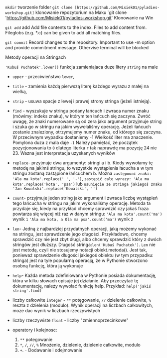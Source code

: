 `mkdir` tworzenie folder
`git clone [https://github.com/Misiek01/pyladies-workshop.git]` klonowanie repozytorium na Maku
`git clone 'https://github.com/Misiek01/pyladies-workshop.git' Klonowanie na Win

`git add` add Add file contents to the index. Files to add content from. Fileglobs (e.g. *.c) can be given to add all matching files. 

`git commit` Record changes to the repository. Important to use -m option and provide commitment message. Othervise terminal will be blocked

Metody operacji na Stringach 

`'Kubuś Puchatek'.lower()` funkcja zamieniajaca duze litery `string` na male
* `upper` - przeciwieństwo `lower`,
* `title` - zamienia każdą pierwszą literę każdego wyrazu z małej na
wielką,
* `strip` - usuwa spacje z lewej i prawej strony stringa (jeżeli
istnieją).
* `find` - wyszukuje w stringu podany łańcuch i zwraca numer znaku
(mówimy: indeks znaku), w którym ten łańcuch się zaczyna.  Zwróć uwagę,
że znaki numerowane są od zera
jako argument przyjmuje string i szuka go w stringu na jakim wywołaliśmy operację. Jeżeli łańcuch zostanie znaleziony, otrzymujemy numer znaku, od którego się zaczyna. W przeciwnym wypadku dostaniemy -1
Wielkość liter ma znaczenie. Pomylona duza z mala daje `-1`
Nalezy pamiętać, ze początek pozycjonowania to `0` dlatego literka `r` tak naprawdę ma pozycję 24 nie 23. Wazna jest interpretacja uzyskanych wyników 

* `replace`- przyjmuje dwa argumenty: stringi a i b. Kiedy wywołamy tę metodę na jakimś stringu, to wszystkie wystąpienia łacucha a w tym stringu zostaną zastąpione łańcuchem b.
Mozna `zastępować znaki: 'Ala ma kota'.replace(' ', '-')`, `zastąpić całe wyrazy: 'Ala ma kota'.replace('kota', 'psa')` lub `usunięcie ze stringa jakiegoś znaku 'Jan Kowalski'.replace('Kowalski', '')`

* `count`- przyjmuje jeden string jako argument i zwraca liczbę wystąpień tego łańcucha w stringu na jakim wykonaliśmy operację.
Metoda ta przydaje się, kiedy na przykład chcemy sprawdzić czy jakaś fraza powtarza się więcej niż raz w danym stringu:
`'Ala ma kota'.count('ma')` wynik `1`
`'Ala ma kota, a Ola ma psa'.count('ma')` wynik `2`

* `len`- Jedną z najbardziej przydatnych operacji, jaką możemy wykonać na stringu, jest sprawdzenie jego długości. Przykładowo, chcemy sprawdzić czy nie jest zbyt długi, albo chcemy sprawdzić który z dwóch stringów jest dłuższy. Długość stringa:`len('Kubuś Puchatek')`. `Len` nie jest metodą, czyli nie stosujemy notacji obiekt.metoda(). Jest tak, ponieważ sprawdzenie długości jakiegoś obiektu (w tym przypadku: stringa) jest na tyle popularną operacją, że w Pythonie stworzono osobną funkcję, która ją wykonuje

* `help`- Każda metoda zdefiniowana w Pythonie posiada dokumentację, która w kilku słowach opisuje jej działanie. Aby przeczytać tę dokumentację, należy wywołać funkcję help. Przykład: `help('jakiś string'.find)`

* liczby całkowite `integer` - `**` potęgowanie, `//` dzielenie całkowite, `%` reszta z dzielenia (modulo). Wynik operacji na liczbach całkowitych, moze dac wynik w liczbach rzeczywistych

* liczby rzeczywiste `float` - liczby "zmiennoprzecinkowe"

* operatory i kolejnosc: 
    1. `**` potegowanie 
    2. `*`, `/`, `//`, `%`	Mnożenie, dzielenie, dzielenie całkowite, modulo
    3. `+`. `-` Dodawanie i odejmowanie